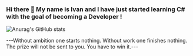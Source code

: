 ### Hi there 👋 My name is Ivan and I have just started learning C# with the goal of becoming a Developer ! 

<!--
**I-M-Marinov/I-M-Marinov** is a ✨ _special_ ✨ repository because its `README.md` (this file) appears on your GitHub profile.

Here are some ideas to get you started:

- 🔭 I’m currently working on ...
- 🌱 I’m currently learning ...
- 👯 I’m looking to collaborate on ...
- 🤔 I’m looking for help with ...
- 💬 Ask me about ...
- 📫 How to reach me: ...
- 😄 Pronouns: ...
- ⚡ Fun fact: ...
-->


![Anurag's GitHub stats](https://github-readme-stats.vercel.app/api?username=I-M-Marinov&show_icons=true)

---Without ambition one starts nothing. Without work one finishes nothing. The prize will not be sent to you. You have to win it.---


